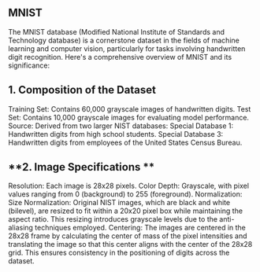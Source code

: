 ## MNIST

The MNIST database (Modified National Institute of Standards and Technology database) is a cornerstone dataset in the fields of machine learning and computer vision, particularly for tasks involving handwritten digit recognition. Here's a comprehensive overview of MNIST and its significance:

## **1. Composition of the Dataset** ##
Training Set: Contains 60,000 grayscale images of handwritten digits.
Test Set: Contains 10,000 grayscale images for evaluating model performance.
Source: Derived from two larger NIST databases:
Special Database 1: Handwritten digits from high school students.
Special Database 3: Handwritten digits from employees of the United States Census Bureau.
## **2. Image Specifications ** ##
Resolution: Each image is 28x28 pixels.
Color Depth: Grayscale, with pixel values ranging from 0 (background) to 255 (foreground).
Normalization:
Size Normalization: Original NIST images, which are black and white (bilevel), are resized to fit within a 20x20 pixel box while maintaining the aspect ratio. This resizing introduces grayscale levels due to the anti-aliasing techniques employed.
Centering: The images are centered in the 28x28 frame by calculating the center of mass of the pixel intensities and translating the image so that this center aligns with the center of the 28x28 grid. This ensures consistency in the positioning of digits across the dataset.

